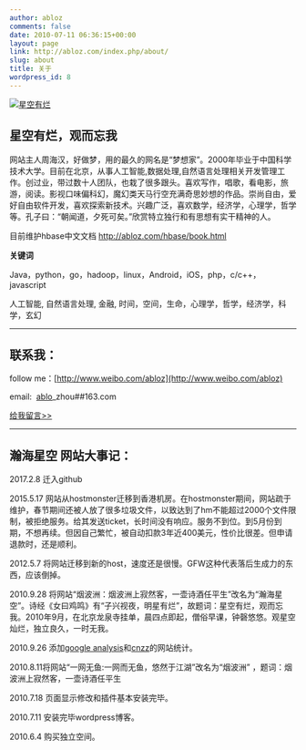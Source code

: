 ```yaml
---
author: abloz
comments: false
date: 2010-07-11 06:36:15+00:00
layout: page
link: http://abloz.com/index.php/about/
slug: about
title: 关于
wordpress_id: 8
---
```


[![星空有烂](http://abloz.com/wp-content/uploads/2010/07/yiwangwuyu-300x196.jpg)](http://abloz.com)


## 星空有烂，观而忘我


网站主人周海汉，好做梦，用的最久的网名是“梦想家”。2000年毕业于中国科学技术大学。目前在北京，从事人工智能,数据处理,自然语言处理相关开发管理工作。创过业，带过数十人团队，也栽了很多跟头。喜欢写作，唱歌，看电影，旅游，阅读。影视口味偏科幻，魔幻类天马行空充满奇思妙想的作品。崇尚自由，爱好自由软件开发，喜欢探索新技术。兴趣广泛，喜欢数学，经济学，心理学，哲学等。孔子曰：“朝闻道，夕死可矣。”欣赏特立独行和有思想有实干精神的人。

目前维护hbase中文文档 http://abloz.com/hbase/book.html

**关键词**

Java，python，go，hadoop，linux，Android，iOS，php，c/c++，javascript

人工智能, 自然语言处理, 金融, 时间，空间，生命，心理学，哲学，经济学，科学，玄幻



* * *





## 联系我：


follow me：[http://www.weibo.com/abloz](http://www.weibo.com/abloz)

email:  [ablo](mailto://ablozhou@gmail.com)_zhou##163.com

[给我留言>>](http://abloz.com/message)



* * *





## 瀚海星空 网站大事记：
2017.2.8 迁入github

2015.5.17 网站从hostmonster迁移到香港机房。在hostmonster期间，网站疏于维护，春节期间还被人放了很多垃圾文件，以致达到了hm不能超过2000个文件限制，被拒绝服务。给其发送ticket，长时间没有响应。服务不到位。到5月份到期，不想再续。但因自己繁忙，被自动扣款3年近400美元，性价比很差。但申请退款时，还是顺利。

2012.5.7 将网站迁移到新的host，速度还是很慢。GFW这种代表落后生成力的东西，应该倒掉。

2010.9.28 将网站“烟波洲：烟波洲上寂然客，一壶诗酒任平生”改名为“瀚海星空”。诗经《女曰鸡鸣》有“子兴视夜，明星有烂”，故题词：星空有烂，观而忘我。2010年9月，在北京龙泉寺挂单，晨四点即起，僧俗早课，钟磬悠悠。观星空灿烂，独立良久，一时无我。

2010.9.26 添加[google analysis](http://www.google.com/intl/zh-CN_ALL/analytics/)和[cnzz](http://new.cnzz.com/v1/login.php?siteid=2465593)的网站统计。

2010.8.11将网站“一网无鱼:一网而无鱼，悠然于江湖”改名为“烟波洲” ，题词：烟波洲上寂然客，一壶诗酒任平生

2010.7.18 页面显示修改和插件基本安装完毕。

2010.7.11 安装完毕wordpress博客。

2010.6.4 购买独立空间。
